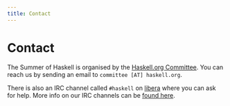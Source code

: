 ```yaml
---
title: Contact
---
```


# Contact

The Summer of Haskell is organised by the
[Haskell.org Committee](https://wiki.haskell.org/Haskell.org_committee).  You
can reach us by sending an email to `committee [AT] haskell.org`.

There is also an IRC channel called `#haskell` on
[libera](https://libera.chat/) where you can ask for help.  More info on our
IRC channels can be <a href="https://www.haskell.org/irc/">found here</a>.
